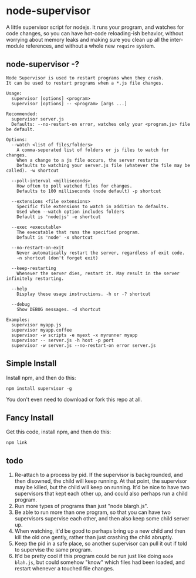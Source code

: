 # node-supervisor

A little supervisor script for nodejs. It runs your program, and
watches for code changes, so you can have hot-code reloading-ish
behavior, without worrying about memory leaks and making sure you
clean up all the inter-module references, and without a whole new
`require` system.

## node-supervisor -?


	Node Supervisor is used to restart programs when they crash.
	It can be used to restart programs when a *.js file changes.
	
	Usage:
	  supervisor [options] <program>
	  supervisor [options] -- <program> [args ...]
	
	Recommended:
	  supervisor server.js
	  Defaults: --no-restart-on error, watches only your <program.js> file be default.
	
	Options:
	  --watch <list of files/folders>
	    A comma-seperated list of folders or js files to watch for changes.
	    When a change to a js file occurs, the server restarts
	    Defaults to watching your server.js file (whatever the file may be called). -w shortcut
	
	  --poll-interval <milliseconds>
	    How often to poll watched files for changes.
	    Defaults to 100 milliseconds (node default) -p shortcut
	
	  --extensions <file extensions>
	    Specific file extensions to watch in addition to defaults.
	    Used when --watch option includes folders
	    Default is 'node|js' -e shortcut
	
	  --exec <executable>
	    The executable that runs the specified program.
	    Default is 'node' -x shortcut
	
	  --no-restart-on-exit
	    Never automatically restart the server, regardless of exit code.
	    -n shortcut (don't forget exit)
	
	  --keep-restarting
	    Whenever the server dies, restart it. May result in the server infinitely restarting.
	
	  --help
	    Display these usage instructions. -h or -? shortcut
	
	  --debug
	    Show DEBUG messages. -d shortcut
	
	Examples:
	  supervisor myapp.js
	  supervisor myapp.coffee
	  supervisor -w scripts -e myext -x myrunner myapp
	  supervisor -- server.js -h host -p port
	  supervisor -w server.js --no-restart-on error server.js


## Simple Install

Install npm, and then do this:

    npm install supervisor -g

You don't even need to download or fork this repo at all.

## Fancy Install

Get this code, install npm, and then do this:

    npm link

## todo

1. Re-attach to a process by pid. If the supervisor is
backgrounded, and then disowned, the child will keep running. At
that point, the supervisor may be killed, but the child will keep
on running. It'd be nice to have two supervisors that kept each
other up, and could also perhaps run a child program.
2. Run more types of programs than just "node blargh.js".
3. Be able to run more than one program, so that you can have two
supervisors supervise each other, and then also keep some child
server up.
4. When watching, it'd be good to perhaps bring up a new child
and then kill the old one gently, rather than just crashing the
child abruptly.
5. Keep the pid in a safe place, so another supervisor can pull
it out if told to supervise the same program.
6. It'd be pretty cool if this program could be run just like
doing `node blah.js`, but could somehow "know" which files had
been loaded, and restart whenever a touched file changes.
